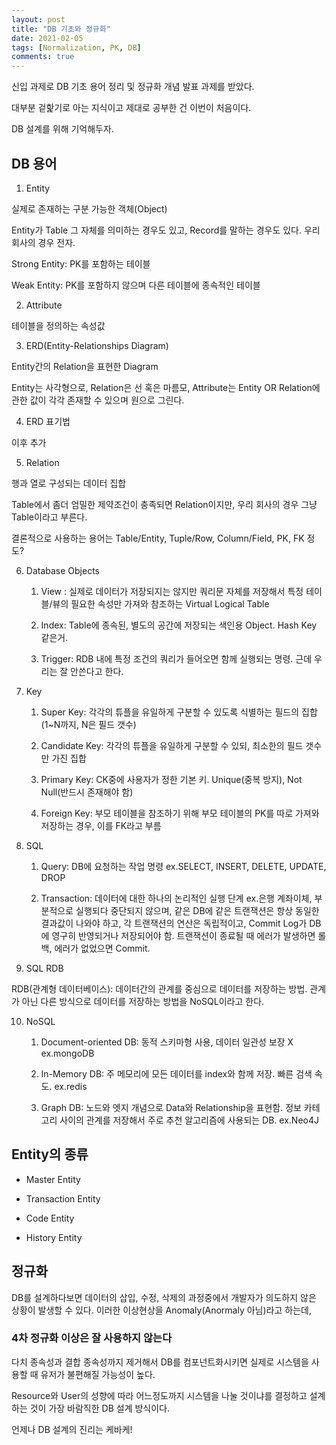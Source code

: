 ```yaml
---
layout: post
title: "DB 기초와 정규화"
date: 2021-02-05
tags: [Normalization, PK, DB]
comments: true
---
```


신입 과제로 DB 기초 용어 정리 및 정규화 개념 발표 과제를 받았다.

대부분 겉핥기로 아는 지식이고 제대로 공부한 건 이번이 처음이다.

DB 설계를 위해 기억해두자.

## DB 용어

1. Entity

실제로 존재하는 구분 가능한 객체(Object)

Entity가 Table 그 자체를 의미하는 경우도 있고, Record를 말하는 경우도 있다. 우리 회사의 경우 전자.

Strong Entity: PK를 포함하는 테이블

Weak Entity: PK를 포함하지 않으며 다른 테이블에 종속적인 테이블

2. Attribute

테이블을 정의하는 속성값

3. ERD(Entity-Relationships Diagram)

Entity간의 Relation을 표현한 Diagram

Entity는 사각형으로, Relation은 선 혹은 마름모, Attribute는 Entity OR Relation에 관한 값이 각각 존재할 수 있으며 원으로 그린다.

4. ERD 표기법

이후 추가

5. Relation

행과 열로 구성되는 데이터 집합

Table에서 좀더 엄밀한 제약조건이 충족되면 Relation이지만, 우리 회사의 경우 그냥 Table이라고 부른다.

결론적으로 사용하는 용어는 Table/Entity, Tuple/Row, Column/Field, PK, FK 정도?

6. Database Objects

    1. View : 실제로 데이터가 저장되지는 않지만 쿼리문 자체를 저장해서 특정 테이블/뷰의 필요한 속성만 가져와 참조하는 Virtual Logical Table

    2. Index: Table에 종속된, 별도의 공간에 저장되는 색인용 Object. Hash Key 같은거.

    3. Trigger: RDB 내에 특정 조건의 쿼리가 들어오면 함께 실행되는 명령. 근데 우리는 잘 안쓴다고 한다.

7. Key

    1. Super Key: 각각의 튜플을 유일하게 구분할 수 있도록 식별하는 필드의 집합 (1~N까지, N은 필드 갯수)

    2. Candidate Key: 각각의 튜플을 유일하게 구분할 수 있되, 최소한의 필드 갯수만 가진 집합

    3. Primary Key: CK중에 사용자가 정한 기본 키. Unique(중복 방지), Not Null(반드시 존재해야 함)

    4. Foreign Key: 부모 테이블을 참조하기 위해 부모 테이블의 PK를 따로 가져와 저장하는 경우, 이를 FK라고 부름

8. SQL

    1. Query: DB에 요청하는 작업 명령 ex.SELECT, INSERT, DELETE, UPDATE, DROP

    2. Transaction: 데이터에 대한 하나의 논리적인 실행 단계 ex.은행 계좌이체, 부분적으로 실행되다 중단되지 않으며, 같은 DB에 같은 트랜잭션은 항상 동일한 결과값이 나와야 하고, 각 트랜잭션의 연산은 독립적이고, Commit Log가 DB에 영구히 반영되거나 저장되어야 함. 트랜잭션이 종료될 때 에러가 발생하면 롤백, 에러가 없었으면 Commit.

9. SQL RDB

RDB(관계형 데이터베이스): 데이터간의 관계를 중심으로 데이터를 저장하는 방법. 관계가 아닌 다른 방식으로 데이터를 저장하는 방법을 NoSQL이라고 한다.

10. NoSQL

    1. Document-oriented DB: 동적 스키마형 사용, 데이터 일관성 보장 X ex.mongoDB

    2. In-Memory DB: 주 메모리에 모든 데이터를 index와 함께 저장. 빠른 검색 속도. ex.redis

    3. Graph DB: 노드와 엣지 개념으로 Data와 Relationship을 표현함. 정보 카테고리 사이의 관계를 저장해서 주로 추천 알고리즘에 사용되는 DB. ex.Neo4J


## Entity의 종류

- Master Entity

- Transaction Entity

- Code Entity

- History Entity

## 정규화

DB를 설계하다보면 데이터의 삽입, 수정, 삭제의 과정중에서 개발자가 의도하지 않은 상황이 발생할 수 있다.
이러한 이상현상을 Anomaly(Anormaly 아님)라고 하는데, 

### 4차 정규화 이상은 잘 사용하지 않는다

다치 종속성과 결합 종속성까지 제거해서 DB를 컴포넌트화시키면 실제로 시스템을 사용할 때 유저가 불편해질 가능성이 높다.

Resource와 User의 성향에 따라 어느정도까지 시스템을 나눌 것이냐를 결정하고 설계하는 것이 가장 바람직한 DB 설계 방식이다.

언제나 DB 설계의 진리는 케바케!
